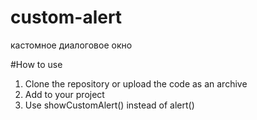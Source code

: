 # custom-alert
 кастомное диалоговое окно

 #How to use
 1. Clone the repository or upload the code as an archive
 2. Add to your project
 3. Use showCustomAlert() instead of alert()

